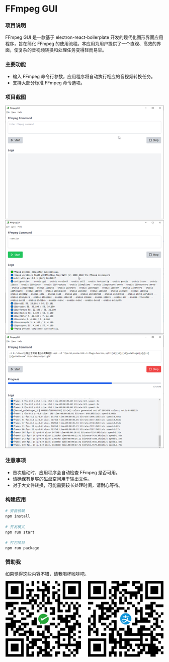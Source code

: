 # FFmpeg GUI

### 项目说明

FFmpeg GUI 是一款基于 electron-react-boilerplate 开发的现代化图形界面应用程序，旨在简化 FFmpeg 的使用流程。本应用为用户提供了一个直观、高效的界面，使复杂的音视频转换和处理任务变得轻而易举。

### 主要功能

- 输入 FFmpeg 命令行参数，应用程序将自动执行相应的音视频转换任务。
- 支持大部分标准 FFmpeg 命令选项。

### 项目截图

![screenshot1](https://raw.githubusercontent.com/zhen-ke/img/main/ffmpegGUI_2024-10-11-15-30.png)
![screenshot2](https://raw.githubusercontent.com/zhen-ke/img/main/ffmpegGUI_2024-10-11-15-31.png)
![screenshot3](https://raw.githubusercontent.com/zhen-ke/img/main/ffmpegGUI_2024-10-11-15-34.png)

### 注意事项

- 首次启动时，应用程序会自动检查 FFmpeg 是否可用。
- 请确保有足够的磁盘空间用于输出文件。
- 对于大文件转换，可能需要较长处理时间，请耐心等待。

### 构建应用

```bash
# 安装依赖
npm install

# 开发模式
npm run start

# 打包项目
npm run package
```

### 赞助我

如果觉得这些内容不错，请我喝杯咖啡吧。

![pay](https://raw.githubusercontent.com/zhen-ke/img/main/pay.png)
